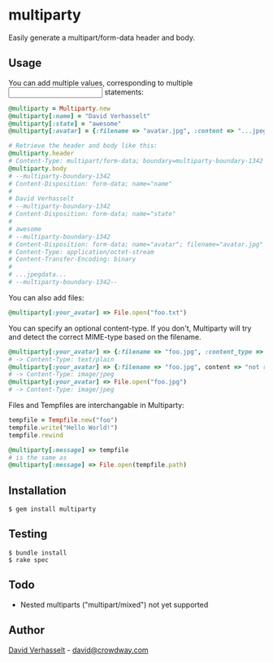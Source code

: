multiparty
==========

Easily generate a multipart/form-data header and body.

Usage
-----

You can add multiple values, corresponding to multiple <input> statements:

```ruby
@multiparty = Multiparty.new
@multiparty[:name] = "David Verhasselt"
@multiparty[:state] = "awesome"
@multiparty[:avatar] = {:filename => "avatar.jpg", :content => "...jpegdata..."}

# Retrieve the header and body like this:
@multiparty.header
# Content-Type: multipart/form-data; boundary=multiparty-boundary-1342
@multiparty.body
# --multiparty-boundary-1342
# Content-Disposition: form-data; name="name"
#
# David Verhasselt
# --multiparty-boundary-1342
# Content-Disposition: form-data; name="state"
# 
# awesome
# --multiparty-boundary-1342
# Content-Disposition: form-data; name="avatar"; filename="avatar.jpg"
# Content-Type: application/octet-stream
# Content-Transfer-Encoding: binary
#
# ...jpegdata...
# --multiparty-boundary-1342--
```

You can also add files:

```ruby
@multiparty[:your_avatar] => File.open("foo.txt")
```

You can specify an optional content-type. If you don't, Multiparty will try and detect the correct MIME-type based on the filename.

```ruby
@multiparty[:your_avatar] => {:filename => "foo.jpg", :content_type => "text/plain", :content => File.read("foo.txt")}
# -> Content-Type: text/plain
@multiparty[:your_avatar] => {:filename => "foo.jpg", content => "not really jpeg")}
# -> Content-Type: image/jpeg
@multiparty[:your_avatar] => File.open("foo.jpg")
# -> Content-Type: image/jpeg
```

Files and Tempfiles are interchangable in Multiparty:

```ruby
tempfile = Tempfile.new("foo")
tempfile.write("Hello World!")
tempfile.rewind

@multiparty[:message] => tempfile
# is the same as
@multiparty[:message] => File.open(tempfile.path)
```

Installation
------------

    $ gem install multiparty

Testing
-------

    $ bundle install
    $ rake spec

Todo
----

* Nested multiparts ("multipart/mixed") not yet supported

Author
------

[David Verhasselt](http://davidverhasselt.com) - david@crowdway.com
